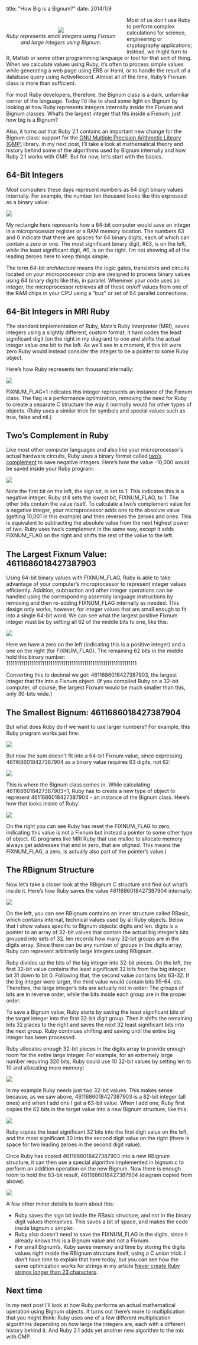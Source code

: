 title: "How Big is a Bignum?"
date: 2014/1/9

<div style="float: left; padding: 7px 30px 20px 0px; text-align: center; margin-top: 20px">
  <img src="http://patshaughnessy.net/assets/2014/1/9/classes.png"><br/>
  <i>Ruby represents small integers using Fixnum<br/>
    and large integers using Bignum.</i>
</div>

Most of us don’t use Ruby to perform complex calculations for science,
engineering or cryptography applications; instead, we might turn to R, Matlab
or some other programming language or tool for that sort of thing. When we calculate
values using Ruby, it’s often to process simple values while generating a web
page using ERB or Haml, or to handle the result of a database query using
ActiveRecord. Almost all of the time, Ruby’s <span class="code">Fixnum</span>
class is more than sufficient.

For most Ruby developers, therefore, the <span class="code">Bignum</span> class is a dark, unfamiliar
corner of the language. Today I’d like to shed some light on <span class="code">Bignum</span> by looking
at how Ruby represents integers internally inside the <span class="code">Fixnum</span> and <span class="code">Bignum</span>
classes. What’s the largest integer that fits inside a <span
  class="code">Fixnum</span>; just how big is a <span
  class="code">Bignum</span>?

Also, it turns out that Ruby 2.1 contains an important new change for the
<span class="code">Bignum</span> class: support for the [GNU Multiple Precision Arithmetic Library (GMP)](https://gmplib.org) library.
In my next post, I’ll take a look at mathematical theory and history behind
some of the algorithms used by <span class="code">Bignum</span> internally and how Ruby 2.1 works
with GMP. But for now, let’s start with the basics.

## 64-Bit Integers 

Most computers these days represent numbers as 64 digit binary values
internally. For example, the number ten thousand looks like this expressed as a
binary value:

<img src="http://patshaughnessy.net/assets/2014/1/9/64-bits.png"><br/>

My rectangle here represents how a 64-bit computer would save an integer in a
microprocessor register or a RAM memory location. The numbers 63 and 0 indicate
that there are spaces for 64 binary digits, each of which can contain a zero or
one. The most significant binary digit, #63, is on the left, while the least
significant digit, #0, is on the right. I’m not showing all of the leading
zeroes here to keep things simple.

The term _64-bit architecture_ means the logic gates, transistors and circuits
located on your microprocessor chip are designed to process binary values using
64 binary digits like this, in parallel. Whenever your code uses an integer,
the microprocessor retrieves all of these on/off values from one of the RAM
chips in your CPU using a “bus” or set of 64 parallel connections.

## 64-Bit Integers in MRI Ruby

The standard implementation of Ruby, Matz’s Ruby Interpreter (MRI), saves
integers using a slightly different, custom format; it hard codes the least
significant digit (on the right in my diagram) to one and shifts the actual
integer value one bit to the left. As we’ll see in a moment, if this bit were
zero Ruby would instead consider the integer to be a pointer to some Ruby
object.

Here’s how Ruby represents ten thousand
internally:

<img src="http://patshaughnessy.net/assets/2014/1/9/64-bits-ruby.png"><br/>

<span class="code">FIXNUM_FLAG</span>=1 indicates this integer represents an instance of the <span class="code">Fixnum</span>
class. The flag is a performance optimization, removing the need for Ruby to
create a separate C structure the way it normally would for other types of
objects. (Ruby uses a similar trick for symbols and special values such as
<span class="code">true</span>, <span class="code">false</span> and <span class="code">nil</span>.)

## Two’s Complement in Ruby

Like most other computer languages and also like your microprocessor’s actual hardware
circuits, Ruby uses a binary format called [two’s complement](http://en.wikipedia.org/wiki/Two's_complement) to save negative
integers. Here’s how the value -10,000 would be saved inside your Ruby program:

<img src="http://patshaughnessy.net/assets/2014/1/9/twos-complement-ruby.png"><br/>

Note the first bit on the left, the sign bit, is set to 1. This indicates this
is a negative integer. Ruby still sets the lowest bit, <span
  class="code">FIXNUM_FLAG</span>, to 1. The other bits contain the value
itself. To calculate a two’s complement value for a negative integer, your
microprocessor adds one to the absolute value (getting 10,001 in this example)
and then reverses the zeroes and ones. This is equivalent to subtracting the
absolute value from the next highest power of two. Ruby uses two’s complement
in the same way, except it adds <span class="code">FIXNUM_FLAG</span> on the
right and shifts the rest of the value to the left.

## The Largest Fixnum Value: 4611686018427387903

Using 64-bit binary values with <span class="code">FIXNUM_FLAG</span>, Ruby is able to take advantage of
your computer’s microprocessor to represent integer values efficiently. Addition,
subtraction and other integer operations can be handled using the
corresponding assembly language instructions by removing and then re-adding
<span class="code">FIXNUM_FLAG</span> internally as needed. This design only
works, however, for integer values that are small enough to fit into a single
64-bit word. We can see what the largest positive <span
  class="code">Fixnum</span> integer must be by setting all 62 of the middle
bits to one, like this:

<img src="http://patshaughnessy.net/assets/2014/1/9/largest-value.png"><br/>

Here we have a zero on the left (indicating this is a positive integer) and a
one on the right (for <span class="code">FIXNUM_FLAG</span>). The remaining 62 bits in the middle hold
this binary number:<br/>
11111111111111111111111111111111111111111111111111111111111111

Converting this to decimal we get: 4611686018427387903, the largest integer
that fits into a <span class="code">Fixnum</span> object. (If you compiled Ruby on a 32-bit computer, of
course, the largest <span class="code">Fixnum</span> would be much smaller than this, only 30-bits wide.)

## The Smallest Bignum: 4611686018427387904

But what does Ruby do if we want to use larger numbers? For example, this Ruby
program works just fine:

<img src="http://patshaughnessy.net/assets/2014/1/9/code.png"><br/>

But now the sum doesn’t fit into a 64-bit <span class="code">Fixnum</span> value, since expressing
4611686018427387904 as a binary value requires 63 digits, not 62:

<img src="http://patshaughnessy.net/assets/2014/1/9/doesnt-fit.png"><br/>

This is where the <span class="code">Bignum</span> class comes in. While calculating
4611686018427387903+1, Ruby has to create a new type of object to represent
4611686018427387904 - an instance of the <span class="code">Bignum</span> class. Here’s how that looks
inside of Ruby:

<img src="http://patshaughnessy.net/assets/2014/1/9/pointer.png"><br/>

On the right you can see Ruby has reset the <span class="code">FIXNUM_FLAG</span> to zero, indicating
this value is not a <span class="code">Fixnum</span> but instead a pointer to some other type of object.
(C programs like MRI Ruby that use <span class="code">malloc</span> to allocate memory always get
addresses that end in zero, that are _aligned_. This means the <span class="code">FIXNUM_FLAG</span>, a
zero, is actually also part of the pointer’s value.)

## The RBignum Structure

Now let’s take a closer look at the <span class="code">RBignum</span> C structure and find out what’s
inside it. Here’s how Ruby saves the value 4611686018427387904 internally: 

<img src="http://patshaughnessy.net/assets/2014/1/9/closer-look.png"><br/>

On the left, you can see <span class="code">RBignum</span> contains an inner structure called <span class="code">RBasic</span>,
which contains internal, technical values used by all Ruby objects. Below that
I show values specific to <span class="code">Bignum</span> objects: <span class="code">digits</span> and <span class="code">len</span>. <span class="code">digits</span> is a pointer
to an array of 32-bit values that contain the actual big integer’s bits grouped
into sets of 32. <span class="code">len</span> records how many 32-bit groups are in the <span class="code">digits</span> array.
Since there can be any number of groups in the <span class="code">digits</span> array, Ruby can represent
arbitrarily large integers using <span class="code">RBignum</span>.

Ruby divides up the bits of the big integer into 32-bit pieces. On the left,
the first 32-bit value contains the least significant 32 bits from the big
integer, bit 31 down to bit 0. Following that, the second value contains bits
63-32. If the big integer were larger, the third value would contain bits
95-64, etc. Therefore, the large integer’s bits are actually not in order: The
groups of bits are in reverse order, while the bits inside each group are in
the proper order.

To save a <span class="code">Bignum</span> value, Ruby starts by saving the
least significant bits of the target integer into the first 32-bit digit group.
Then it shifts the remaining bits 32 places to the right and saves the next 32
least significant bits into the next group. Ruby continues shifting and saving
until the entire big integer has been processed.

Ruby allocates enough 32-bit pieces in the <span class="code">digits</span> array to provide enough room
for the entire large integer. For example, for an extremely large number
requiring 320 bits, Ruby could use 10 32-bit values by setting <span class="code">len</span> to 10 and
allocating more memory:

<img src="http://patshaughnessy.net/assets/2014/1/9/ten-digits.png"><br/>

In my example Ruby needs just two 32-bit values. This makes sense because, as
we saw above, 4611686018427387903 is a 62-bit integer (all ones) and when I add one I get a 63-bit value. When I add
one, Ruby first copies the 62 bits in the target value into a new <span class="code">Bignum</span> structure, like this:

<img src="http://patshaughnessy.net/assets/2014/1/9/copy-to-bignum.png"><br/>

Ruby copies the least significant 32 bits into the first digit
value on the left, and the most significant 30 into the second digit value on
the right (there is space for two leading zeroes in the second digit value).

Once Ruby has copied 4611686018427387903 into a new <span
  class="code">RBignum</span> structure, it can then use a special algorithm
implemented in bignum.c to perform an addition operation on the new Bignum. Now
there is enough room to hold the 63-bit result, 4611686018427387904 (diagram copied from above):

<img src="http://patshaughnessy.net/assets/2014/1/9/closer-look.png"><br/>

A few other minor details to learn about this:

<ul>
  <li>Ruby saves the sign bit inside the <span class="code">RBasic</span>
  structure, and not in the binary digit values themselves. This saves a bit of
  space, and makes the code inside bignum.c simpler.</li>

  <li>Ruby also doesn’t need to save the <span class="code">FIXNUM_FLAG</span>
  in the digits, since it already knows this is a <span
    class="code">Bignum</span> value and not a <span class="code">Fixnum</span>.</li>

  <li>For small <span class="code">Bignum</span>’s, Ruby saves memory and time
by storing the digits values right inside the <span class="code">RBignum</span> structure itself, using a
C <i>union</i> trick. I don’t have time to explain that here today, but you can see
how the same optimization works for strings in my article <a href="http://patshaughnessy.net/2012/1/4/never-create-ruby-strings-longer-than-23-characters">Never create Ruby strings longer than 23 characters</a>.</li>
</ul>

## Next time

In my next post I’ll look at how Ruby performs an actual mathematical operation
using <span class="code">Bignum</span> objects. It turns out there’s more to multiplication that you
might think: Ruby uses one of a few different multiplication algorithms
depending on how large the integers are, each with a different history behind
it. And Ruby 2.1 adds yet another new algorithm to the mix with GMP.




